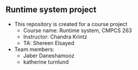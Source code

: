 ## Runtime system project
* This repository is created for a course project
  * Course name: Runtime system, CMPCS 263
  * Instructor: Chandra Krintz
  * TA: Shereen Elsayed
* Team members:
  * Jaber Daneshamooz
  * katherine turnlund

